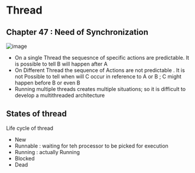 # Thread
## Chapter 47 : Need of Synchronization

![image](https://user-images.githubusercontent.com/8110582/141331870-55787fe8-183d-4985-9cd2-82a3b915d3a3.png)
* On a single Thread the sequesnce of specific actions are predictable. It is possible to tell B will happen after A
* On Different Thread the sequence of Actions are not predictable . It is not Possible to tell when will C occur in reference to A or B ; C might happen before B or even B
* Running multiple threads creates multiple situations;  so it is difficult to develop a multithreaded architecture 


## States of thread 
Life cycle of thread
* New
* Runnable : waiting for teh processor to be picked for execution 
* Running : actually Running 
* Blocked 
* Dead

